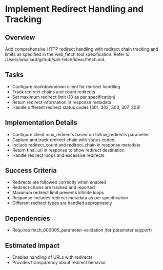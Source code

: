 # Implement Redirect Handling and Tracking

## Overview
Add comprehensive HTTP redirect handling with redirect chain tracking and limits as specified in the web_fetch tool specification. Refer to /Users/wballard/github/sah-fetch/ideas/fetch.md.

## Tasks
- Configure markdowndown client for redirect handling
- Track redirect chains and count redirects
- Set maximum redirect limit (10 as per specification)
- Return redirect information in response metadata
- Handle different redirect status codes (301, 302, 303, 307, 308)

## Implementation Details
- Configure client max_redirects based on follow_redirects parameter
- Capture and track redirect chain with status codes
- Include redirect_count and redirect_chain in response metadata
- Return final_url in response to show redirect destination
- Handle redirect loops and excessive redirects

## Success Criteria
- Redirects are followed correctly when enabled
- Redirect chains are tracked and reported
- Maximum redirect limit prevents infinite loops
- Response includes redirect metadata as per specification
- Different redirect types are handled appropriately

## Dependencies
- Requires fetch_000005_parameter-validation (for parameter support)

## Estimated Impact
- Enables handling of URLs with redirects
- Provides transparency about redirect behavior